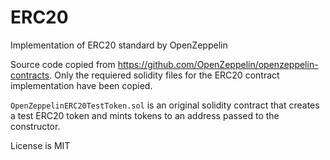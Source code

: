 # ERC20

Implementation of ERC20 standard by OpenZeppelin

Source code copied from https://github.com/OpenZeppelin/openzeppelin-contracts.
Only the requiered solidity files for the ERC20 contract implementation have
been copied.

`OpenZeppelinERC20TestToken.sol` is an original solidity contract that creates
a test ERC20 token and mints tokens to an address passed to the constructor.

License is MIT
